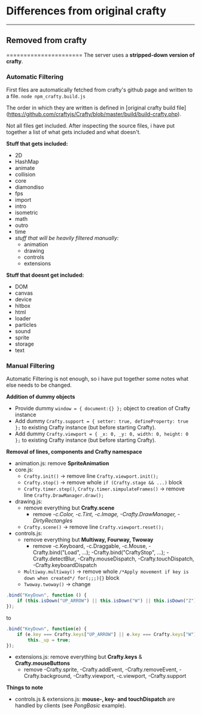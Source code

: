 # Differences from original crafty
----------------------------------

## Removed from crafty
======================
The server uses a __stripped-down version of crafty__.

### Automatic Filtering
First files are automatically fetched from crafty's github page and written to a file. `node npm_crafty.build.js`

The order in which they are written is defined in [original crafty build file]
(https://github.com/craftyjs/Crafty/blob/master/build/build-crafty.php).

Not all files get included. After inspecting the source files, i have put together a list of what
gets included and what doesn't.

**Stuff that gets included:**
* 2D
* HashMap
* animate
* collision
* core
* diamondiso
* fps
* import
* intro
* isometric
* math
* outro
* time
* _stuff that will be heavily filtered manually:_
  * animation
  * drawing
  * controls
  * extensions

**Stuff that doesnt get included:**
* DOM
* canvas
* device
* hitbox
* html
* loader
* particles
* sound
* sprite
* storage
* text

### Manual Filtering
Automatic Filtering is not enough, so i have put together some notes what else needs to be changed.

**Addition of dummy objects**
* Provide dummy `window = { document:{} };` object to creation of Crafty instance
* Add dummy `Crafty.support = { setter: true, defineProperty: true };` to existing Crafty instance
(but before starting Crafty).
* Add dummy `Crafty.viewport = { _x: 0, _y: 0, width: 0, height: 0 };` to existing Crafty instance
(but before starting Crafty).

**Removal of lines, components and Crafty namespace**
* animation.js: remove __SpriteAnimation__
* core.js: 
  * `Crafty.init()` -> remove line `Crafty.viewport.init();`
  * `Crafty.stop()` -> remove whole `if (Crafty.stage && ...)` block 
  * `Crafty.timer.step()`, `Crafty.timer.simpulateFrames()` -> remove line `Crafty.DrawManager.draw();`
* drawing.js: 
  * remove everything but __Crafty.scene__
    * remove _-c.Color, -c.Tint, -c.Image, -Crafty.DrawManager, -DirtyRectangles_
  * `Crafty.scene()` -> remove line `Crafty.viewport.reset();`
* controls.js:
  * remove everything but __Multiway, Fourway, Twoway__
    * remove -c.Keyboard, -c.Draggable, -c.Mouse, -Crafty.bind("Load", ...); -Crafty.bind("CraftyStop", ...);
-Crafty.detectBlur, -Crafty.mouseDispatch, -Crafty.touchDispatch, -Crafty.keyboardDispatch
  * `Multiway.multiway()` -> remove whole `/*Apply movement if key is down when created*/ for(;;;){}` block
  * `Twoway.twoway()` -> change 

```javascript
.bind("KeyDown", function () {
	if (this.isDown("UP_ARROW") || this.isDown("W") || this.isDown("Z")) this._up = true;
});
```
to
```javascript
.bind("KeyDown", function(e) {
	if (e.key === Crafty.keys["UP_ARROW"] || e.key === Crafty.keys["W"] || e.key === Crafty.keys["Z"])
		this._up = true;
});
```
* extensions.js: remove everything but __Crafty.keys__ & __Crafty.mouseButtons__
  * remove -Crafty.sprite, -Crafty.addEvent, -Crafty.removeEvent, -Crafty.background, -Crafty.viewport, 
-c.viewport, -Crafty.support

**Things to note**
  * controls.js & extensions.js: __mouse-, key- and touchDispatch__ are handled by clients (see _PongBasic_ example).
